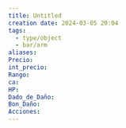 ```yaml
---
title: Untitled
creation date: 2024-03-05 20:04
tags:
  - type/object
  - bar/arm
aliases: 
Precio: 
int_precio: 
Rango: 
ca: 
HP: 
Dado_de_Daño: 
Bon_Daño: 
Acciones:
---
```


